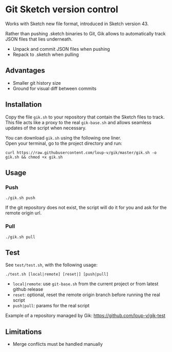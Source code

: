 # Git Sketch version control

Works with Sketch new file format, introduced in Sketch version 43.

Rather than pushing .sketch binaries to Git, Gik allows to automatically track JSON files that lies underneath.

 * Unpack and commit JSON files when pushing
 * Repack to .sketch when pulling


## Advantages

 * Smaller git history size
 * Ground for visual diff between commits


## Installation

Copy the file `gik.sh` to your repository that contain the Sketch files to track.  
This file acts like a proxy to the real `gik-base.sh` and allows seamless updates of the script when necessary.

You can download `gik.sh` using the following one liner.  
Open your terminal, go to the project directory and run:

```
curl https://raw.githubusercontent.com/loup-v/gik/master/gik.sh -o gik.sh && chmod +x gik.sh
```

## Usage

### Push

```
./gik.sh push
```

If the git repository does not exist, the script will do it for you and ask for the remote origin url.

### Pull

```
./gik.sh pull
```


## Test

See `test/test.sh`, with the following usage:

```
./test.sh [local|remote] [reset|] [push|pull]
```

 * `local|remote`: use `git-base.sh` from the current project or from latest github release
 * `reset`: optional, reset the remote origin branch before running the real script
 * `push|pull`: params for the real script

Example of a repository managed by Gik: <https://github.com/loup-v/gik-test>


## Limitations

 * Merge conflicts must be handled manually
